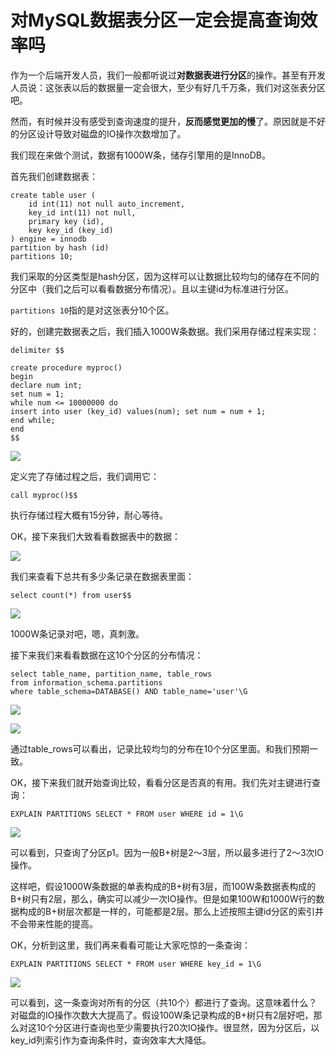 # 对MySQL数据表分区一定会提高查询效率吗

作为一个后端开发人员，我们一般都听说过**对数据表进行分区**的操作。甚至有开发人员说：这张表以后的数据量一定会很大，至少有好几千万条，我们对这张表分区吧。

然而，有时候并没有感受到查询速度的提升，**反而感觉更加的慢**了。原因就是不好的分区设计导致对磁盘的IO操作次数增加了。

我们现在来做个测试，数据有1000W条，储存引擎用的是InnoDB。

首先我们创建数据表：

```mysql
create table user (
    id int(11) not null auto_increment,
    key_id int(11) not null,
    primary key (id),
    key key_id (key_id)
) engine = innodb
partition by hash (id)
partitions 10;
```

我们采取的分区类型是hash分区，因为这样可以让数据比较均匀的储存在不同的分区中（我们之后可以看看数据分布情况）。且以主键id为标准进行分区。

`partitions 10`指的是对这张表分10个区。

好的，创建完数据表之后，我们插入1000W条数据。我们采用存储过程来实现：

```mysql
delimiter $$

create procedure myproc() 
begin 
declare num int; 
set num = 1; 
while num <= 10000000 do 
insert into user (key_id) values(num); set num = num + 1;
end while;
end
$$
```

![](http://oklbfi1yj.bkt.clouddn.com/%E5%AF%B9MySQL%E6%95%B0%E6%8D%AE%E8%A1%A8%E5%88%86%E5%8C%BA%E4%B8%80%E5%AE%9A%E4%BC%9A%E6%8F%90%E9%AB%98%E6%9F%A5%E8%AF%A2%E6%95%88%E7%8E%87%E5%90%97/1.png)

定义完了存储过程之后，我们调用它：

```mysql
call myproc()$$
```

执行存储过程大概有15分钟，耐心等待。

OK，接下来我们大致看看数据表中的数据：

![](http://oklbfi1yj.bkt.clouddn.com/%E5%AF%B9MySQL%E6%95%B0%E6%8D%AE%E8%A1%A8%E5%88%86%E5%8C%BA%E4%B8%80%E5%AE%9A%E4%BC%9A%E6%8F%90%E9%AB%98%E6%9F%A5%E8%AF%A2%E6%95%88%E7%8E%87%E5%90%97/2.png)

我们来查看下总共有多少条记录在数据表里面：

```mysql
select count(*) from user$$
```

![](http://oklbfi1yj.bkt.clouddn.com/%E5%AF%B9MySQL%E6%95%B0%E6%8D%AE%E8%A1%A8%E5%88%86%E5%8C%BA%E4%B8%80%E5%AE%9A%E4%BC%9A%E6%8F%90%E9%AB%98%E6%9F%A5%E8%AF%A2%E6%95%88%E7%8E%87%E5%90%97/3.png)

1000W条记录对吧，嗯，真刺激。

接下来我们来看看数据在这10个分区的分布情况：

```mysql
select table_name, partition_name, table_rows
from information_schema.partitions
where table_schema=DATABASE() AND table_name='user'\G
```

![](http://oklbfi1yj.bkt.clouddn.com/%E5%AF%B9MySQL%E6%95%B0%E6%8D%AE%E8%A1%A8%E5%88%86%E5%8C%BA%E4%B8%80%E5%AE%9A%E4%BC%9A%E6%8F%90%E9%AB%98%E6%9F%A5%E8%AF%A2%E6%95%88%E7%8E%87%E5%90%97/4.png)

![](http://oklbfi1yj.bkt.clouddn.com/%E5%AF%B9MySQL%E6%95%B0%E6%8D%AE%E8%A1%A8%E5%88%86%E5%8C%BA%E4%B8%80%E5%AE%9A%E4%BC%9A%E6%8F%90%E9%AB%98%E6%9F%A5%E8%AF%A2%E6%95%88%E7%8E%87%E5%90%97/5.png)

通过table_rows可以看出，记录比较均匀的分布在10个分区里面。和我们预期一致。

OK，接下来我们就开始查询比较，看看分区是否真的有用。我们先对主键进行查询：

```mysql
EXPLAIN PARTITIONS SELECT * FROM user WHERE id = 1\G
```

![](http://oklbfi1yj.bkt.clouddn.com/%E5%AF%B9MySQL%E6%95%B0%E6%8D%AE%E8%A1%A8%E5%88%86%E5%8C%BA%E4%B8%80%E5%AE%9A%E4%BC%9A%E6%8F%90%E9%AB%98%E6%9F%A5%E8%AF%A2%E6%95%88%E7%8E%87%E5%90%97/6.png)

可以看到，只查询了分区p1。因为一般B+树是2～3层，所以最多进行了2～3次IO操作。

这样吧，假设1000W条数据的单表构成的B+树有3层，而100W条数据表构成的B+树只有2层，那么，确实可以减少一次IO操作。但是如果100W和1000W行的数据构成的B+树层次都是一样的，可能都是2层。那么上述按照主键id分区的索引并不会带来性能的提高。

OK，分析到这里，我们再来看看可能让大家吃惊的一条查询：

```mysql
EXPLAIN PARTITIONS SELECT * FROM user WHERE key_id = 1\G
```

![](http://oklbfi1yj.bkt.clouddn.com/%E5%AF%B9MySQL%E6%95%B0%E6%8D%AE%E8%A1%A8%E5%88%86%E5%8C%BA%E4%B8%80%E5%AE%9A%E4%BC%9A%E6%8F%90%E9%AB%98%E6%9F%A5%E8%AF%A2%E6%95%88%E7%8E%87%E5%90%97/7.png)

可以看到，这一条查询对所有的分区（共10个）都进行了查询。这意味着什么？对磁盘的IO操作次数大大提高了。假设100W条记录构成的B+树只有2层好吧，那么对这10个分区进行查询也至少需要执行20次IO操作。很显然，因为分区后，以key_id列索引作为查询条件时，查询效率大大降低。